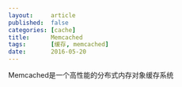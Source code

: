 ```yaml
---
layout:     article
published:  false
categories: [cache]
title:      Memcached
tags:       [缓存, memcached]
date:       2016-05-20
---
```


Memcached是一个高性能的分布式内存对象缓存系统
